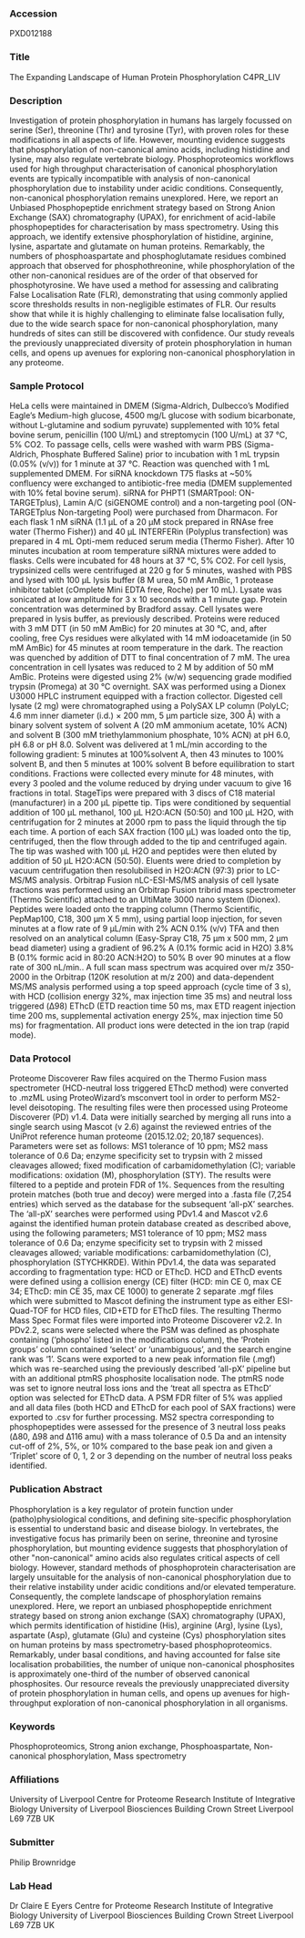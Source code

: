 ### Accession
PXD012188

### Title
The Expanding Landscape of Human Protein Phosphorylation C4PR_LIV

### Description
Investigation of protein phosphorylation in humans has largely focussed on serine (Ser), threonine (Thr) and tyrosine (Tyr), with proven roles for these modifications in all aspects of life. However, mounting evidence suggests that phosphorylation of non-canonical amino acids, including histidine and lysine, may also regulate vertebrate biology.  Phosphoproteomics workflows used for high throughput characterisation of canonical phosphorylation events are typically incompatible with analysis of non-canonical phosphorylation due to instability under acidic conditions. Consequently, non-canonical phosphorylation remains unexplored. Here, we report an Unbiased Phosphopeptide enrichment strategy based on Strong Anion Exchange (SAX) chromatography (UPAX), for enrichment of acid-labile phosphopeptides for characterisation by mass spectrometry.  Using this approach, we identify extensive phosphorylation of histidine, arginine, lysine, aspartate and glutamate on human proteins.  Remarkably, the numbers of phosphoaspartate and phosphoglutamate residues combined approach that observed for phosphothreonine, while phosphorylation of the other non-canonical residues are of the order of that observed for phosphotyrosine. We have used a method for assessing and calibrating False Localisation Rate (FLR), demonstrating that using commonly applied score thresholds results in non-negligible estimates of FLR. Our results show that while it is highly challenging to eliminate false localisation fully, due to the wide search space for non-canonical phosphorylation, many hundreds of sites can still be discovered with confidence.  Our study reveals the previously unappreciated diversity of protein phosphorylation in human cells, and opens up avenues for exploring non-canonical phosphorylation in any proteome.

### Sample Protocol
HeLa cells were maintained in DMEM (Sigma-Aldrich, Dulbecco’s Modified Eagle’s Medium-high glucose, 4500 mg/L glucose with sodium bicarbonate, without L-glutamine and sodium pyruvate) supplemented with 10% fetal bovine serum, penicillin (100 U/mL) and streptomycin (100 U/mL) at 37 °C, 5% CO2. To passage cells, cells were washed with warm PBS (Sigma-Aldrich, Phosphate Buffered Saline) prior to incubation with 1 mL trypsin (0.05% (v/v)) for 1 minute at 37 °C. Reaction was quenched with 1 mL supplemented DMEM. For siRNA knockdown T75 flasks at ~50% confluency were exchanged to antibiotic-free media (DMEM supplemented with 10% fetal bovine serum). siRNA for PHPT1 (SMARTpool: ON-TARGETplus), Lamin A/C (siGENOME control) and a non-targeting pool (ON-TARGETplus Non-targeting Pool) were purchased from Dharmacon. For each flask 1 nM siRNA (1.1 μL of a 20 μM stock prepared in RNAse free water (Thermo Fisher)) and 40 μL INTERFERin (Polyplus transfection) was prepared in 4 mL Opti-mem reduced serum media (Thermo Fisher). After 10 minutes incubation at room temperature siRNA mixtures were added to flasks. Cells were incubated for 48 hours at 37 °C, 5% CO2. For cell lysis, trypsinized cells were centrifuged at 220 g for 5 minutes, washed with PBS and lysed with 100 μL lysis buffer (8 M urea, 50 mM AmBic, 1 protease inhibitor tablet (cOmplete Mini EDTA free, Roche) per 10 mL). Lysate was sonicated at low amplitude for 3 x 10 seconds with a 1 minute gap. Protein concentration was determined by Bradford assay. Cell lysates were prepared in lysis buffer, as previously described. Proteins were reduced with 3 mM DTT (in 50 mM AmBic) for 20 minutes at 30 °C, and, after cooling, free Cys residues were alkylated with 14 mM iodoacetamide (in 50 mM AmBic) for 45 minutes at room temperature in the dark. The reaction was quenched by addition of DTT to final concentration of 7 mM. The urea concentration in cell lysates was reduced to 2 M by addition of 50 mM AmBic. Proteins were digested using 2% (w/w) sequencing grade modified trypsin (Promega) at 30 °C overnight. SAX was performed using a Dionex U3000 HPLC instrument equipped with a fraction collector. Digested cell lysate (2 mg) were chromatographed using a PolySAX LP column (PolyLC; 4.6 mm inner diameter (i.d.) × 200 mm, 5 μm particle size, 300 Å) with a binary solvent system of solvent A (20 mM ammonium acetate, 10% ACN) and solvent B (300 mM triethylammonium phosphate, 10% ACN) at pH 6.0, pH 6.8 or pH 8.0. Solvent was delivered at 1 mL/min according to the following gradient: 5 minutes at 100%solvent A, then 43 minutes to 100% solvent B, and then 5 minutes at 100% solvent B before equilibration to start conditions. Fractions were collected every minute for 48 minutes, with every 3 pooled and the volume reduced by drying under vacuum to give 16 fractions in total.  StageTips were prepared with 3 discs of C18 material (manufacturer) in a 200 μL pipette tip. Tips were conditioned by sequential addition of 100 μL methanol, 100 μL H2O:ACN (50:50) and 100 μL H2O, with centrifugation for 2 minutes at 2000 rpm to pass the liquid through the tip each time. A portion of each SAX fraction (100 μL) was loaded onto the tip, centrifuged, then the flow through added to the tip and centrifuged again. The tip was washed with 100 μL H2O and peptides were then eluted by addition of 50 μL H2O:ACN (50:50). Eluents were dried to completion by vacuum centrifugation then resolubilised in H2O:ACN (97:3) prior to LC-MS/MS analysis. Orbitrap Fusion nLC-ESI-MS/MS analysis of cell lysate fractions was performed using an Orbitrap Fusion tribrid mass spectrometer (Thermo Scientific) attached to an UltiMate 3000 nano system (Dionex). Peptides were loaded onto the trapping column (Thermo Scientific, PepMap100, C18, 300 μm X 5 mm), using partial loop injection, for seven minutes at a flow rate of 9 μL/min with 2% ACN 0.1% (v/v) TFA and then resolved on an analytical column (Easy-Spray C18, 75 µm x 500 mm, 2 µm bead diameter) using a gradient of 96.2% A (0.1% formic acid in H2O) 3.8% B (0.1% formic acid in 80:20 ACN:H2O) to 50% B over 90 minutes at a flow rate of 300 nL/min.. A full scan mass spectrum was acquired over m/z 350-2000 in the Orbitrap (120K resolution at m/z 200) and data-dependent MS/MS analysis performed using a top speed approach (cycle time of 3 s), with HCD (collision energy 32%, max injection time 35 ms) and neutral loss triggered (Δ98) EThcD (ETD reaction time 50 ms, max ETD reagent injection time 200 ms, supplemental activation energy 25%, max injection time 50 ms) for fragmentation. All product ions were detected in the ion trap (rapid mode).

### Data Protocol
Proteome Discoverer Raw files acquired on the Thermo Fusion mass spectrometer (HCD-neutral loss triggered EThcD method) were converted to .mzML using ProteoWizard’s msconvert tool in order to perform MS2-level deisotoping. The resulting files were then processed using Proteome Discoverer (PD) v1.4. Data were initially searched by merging all runs into a single search using Mascot (v 2.6) against the reviewed entries of the UniProt reference human proteome (2015.12.02; 20,187 sequences). Parameters were set as follows: MS1 tolerance of 10 ppm; MS2 mass tolerance of 0.6 Da; enzyme specificity set to trypsin with 2 missed cleavages allowed; fixed modification of carbamidomethylation (C);  variable modifications: oxidation (M), phosphorylation (STY). The results were filtered to a peptide and protein FDR of 1%. Sequences from the resulting protein matches (both true and decoy) were merged into a .fasta file (7,254 entries) which served as the database for the subsequent ‘all-pX’ searches.  The ‘all-pX’ searches were performed using PDv1.4 and Mascot v2.6 against the identified human protein database created as described above, using the following parameters; MS1 tolerance of 10 ppm; MS2 mass tolerance of 0.6 Da; enzyme specificity set to trypsin with 2 missed cleavages allowed; variable modifications: carbamidomethylation (C), phosphorylation (STYCHKRDE). Within PDv1.4, the data was separated according to fragmentation type: HCD or EThcD. HCD and EThcD events were defined using a collision energy (CE) filter (HCD: min CE 0, max CE 34; EThcD: min CE 35, max CE 1000) to generate 2 separate .mgf files which were submitted to Mascot defining the instrument type as either ESI-Quad-TOF for HCD files, CID+ETD for EThcD files. The resulting Thermo Mass Spec Format files were imported into Proteome Discoverer v2.2.  In PDv2.2, scans were selected where the PSM was defined as phosphate containing (‘phospho’ listed in the modifications column), the ‘Protein groups’ column contained ‘select’ or ‘unambiguous’, and the search engine rank was ‘1’.  Scans were exported to a new peak information file (.mgf) which was re-searched using the previously described ‘all-pX’ pipeline but with an additional ptmRS phosphosite localisation node. The ptmRS node was set to ignore neutral loss ions and the ‘treat all spectra as EThcD’ option was selected for EThcD data. A PSM FDR filter of 5% was applied and all data files (both HCD and EThcD for each pool of SAX fractions) were exported to .csv for further processing. MS2 spectra corresponding to phosphopeptides were assessed for the presence of 3 neutral loss peaks (Δ80, Δ98 and Δ116 amu) with a mass tolerance of 0.5 Da and an intensity cut-off of 2%, 5%, or 10% compared to the base peak ion and given a ‘Triplet’ score of 0, 1, 2 or 3 depending on the number of neutral loss peaks identified.

### Publication Abstract
Phosphorylation is a key regulator of protein function under (patho)physiological conditions, and defining site-specific phosphorylation is essential to understand basic and disease biology. In vertebrates, the investigative focus has primarily been on serine, threonine and tyrosine phosphorylation, but mounting evidence suggests that phosphorylation of other "non-canonical" amino acids also regulates critical aspects of cell biology. However, standard methods of phosphoprotein characterisation are largely unsuitable for the analysis of non-canonical phosphorylation due to their relative instability under acidic conditions and/or elevated temperature. Consequently, the complete landscape of phosphorylation remains unexplored. Here, we report an unbiased phosphopeptide enrichment strategy based on strong anion exchange (SAX) chromatography (UPAX), which permits identification of histidine (His), arginine (Arg), lysine (Lys), aspartate (Asp), glutamate (Glu) and cysteine (Cys) phosphorylation sites on human proteins by mass spectrometry-based phosphoproteomics. Remarkably, under basal conditions, and having accounted for false site localisation probabilities, the number of unique non-canonical phosphosites is approximately one-third of the number of observed canonical phosphosites. Our resource reveals the previously unappreciated diversity of protein phosphorylation in human cells, and opens up avenues for high-throughput exploration of non-canonical phosphorylation in all organisms.

### Keywords
Phosphoproteomics, Strong anion exchange, Phosphoaspartate, Non-canonical phosphorylation, Mass spectrometry

### Affiliations
University of Liverpool
Centre for Proteome Research Institute of Integrative Biology University of Liverpool Biosciences Building Crown Street Liverpool L69 7ZB UK

### Submitter
Philip Brownridge

### Lab Head
Dr Claire E Eyers
Centre for Proteome Research Institute of Integrative Biology University of Liverpool Biosciences Building Crown Street Liverpool L69 7ZB UK


